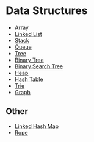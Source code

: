 # Data Structures

- [Array](https://en.wikipedia.org/wiki/Dynamic_array)
- [Linked List](https://en.wikipedia.org/wiki/Linked_list)
- [Stack](<https://en.wikipedia.org/wiki/Stack_(abstract_data_type)>)
- [Queue](<https://en.wikipedia.org/wiki/Queue_(abstract_data_type)>)
- [Tree](<https://en.wikipedia.org/wiki/Tree_(data_structure)>)
- [Binary Tree](https://en.wikipedia.org/wiki/binary_tree)
- [Binary Search Tree](https://en.wikipedia.org/wiki/Binary_search_tree)
- [Heap](<https://en.wikipedia.org/wiki/Heap_(data_structure)>)
- [Hash Table](https://en.wikipedia.org/wiki/Hash_table)
- [Trie](https://en.wikipedia.org/wiki/Trie)
- [Graph](<https://en.wikipedia.org/wiki/Graph_(abstract_data_type)>)

## Other

- [Linked Hash Map](https://www.geeksforgeeks.org/linkedhashmap-class-java-examples/)
- [Rope](<https://en.wikipedia.org/wiki/Rope_(data_structure)>)
